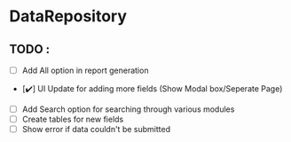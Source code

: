 # DataRepository

## TODO : 
- [ ] Add All option in report generation
- [✔️] UI Update for adding more fields (Show Modal box/Seperate Page)
- [ ] Add Search option for searching through various modules
- [ ] Create tables for new fields
- [ ] Show error if data couldn't be submitted

